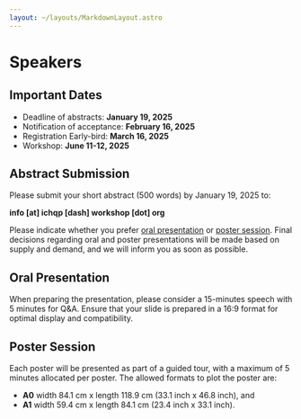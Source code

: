```yaml
---
layout: ~/layouts/MarkdownLayout.astro
---
```


# Speakers

## Important Dates 

- Deadline of abstracts: **January 19, 2025**
- Notification of acceptance: **February 16, 2025**
- Registration Early-bird: **March 16, 2025**
- Workshop: **June 11-12, 2025**

## Abstract Submission

Please submit your short abstract (500 words) by January 19, 2025 to:

**info [at] ichqp [dash] workshop [dot] org**

Please indicate whether you prefer [oral presentation](#oral-presentation) or [poster session](#poster-session). 
Final decisions regarding oral and poster presentations will be made based on supply and demand, and we will inform you as soon as possible.

## Oral Presentation

When preparing the presentation, please consider a 15-minutes speech with 5 minutes for Q&A. 
Ensure that your slide is prepared in a 16:9 format for optimal display and compatibility.

## Poster Session

Each poster will be presented as part of a guided tour, with a maximum of 5 minutes allocated per poster. 
The allowed formats to plot the poster are: 

- **A0** width 84.1 cm x length 118.9 cm (33.1 inch x 46.8 inch), and 
- **A1** width 59.4 cm x length 84.1 cm (23.4 inch x 33.1 inch). 
